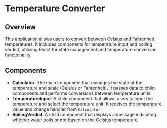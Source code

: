 # Temperature Converter

## Overview

This application allows users to convert between Celsius and Fahrenheit temperatures. It includes components for temperature input and boiling verdict, utilizing React for state management and temperature conversion functionality.

## Components

- **Calculator**: The main component that manages the state of the temperature and scale (Celsius or Fahrenheit). It passes data to child components and performs conversions between temperature units.
- **TemperatureInput**: A child component that allows users to input the temperature and select the temperature unit. It receives the temperature value and change handler from `Calculator`.
- **BoilingVerdict**: A child component that displays a message indicating whether water boils or not based on the Celsius temperature.
